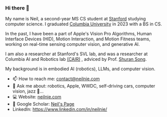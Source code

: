 ### Hi there 👋

My name is Neil, a second-year MS CS student at [Stanford](www.stanford.edu) studying computer science. I graduated [Columbia University](https://www.engineering.columbia.edu/) in 2023 with a BS in CS. 

In the past, I have been a part of Apple's Vision Pro Algorithms, Human Interface Devices (HID), Motion Interaction, and Motion Fitness teams, working on real-time sensing computer vision, and generative AI.

I am also a researcher at Stanford's SVL lab, and was a researcher at Columbia AI and Robotics lab [(CAIR)](https://cair.cs.columbia.edu/) , adviced by Prof. [Shuran Song](https://www.cs.columbia.edu/~shurans/index.html). 

My background is in embodied AI (robotics), LLMs, and computer vision.

- 📫 How to reach me: contact@neilnie.com
- 💬 Ask me about: robotics, Apple, WWDC, self-driving cars, computer vision, jazz 🎷...
- 💻 Website: [neilnie.com](neilnie.com)
- 📄 Google Scholar: [Neil's Page](https://scholar.google.com/citations?user=-xDeBSYAAAAJ&hl=en)
- LinkedIn: https://www.linkedin.com/in/neilnie/

<!--
**NeilNie/NeilNie** is a ✨ _special_ ✨ repository because its `README.md` (this file) appears on your GitHub profile.

Here are some ideas to get you started:

- 🔭 I’m currently working on ...
- 🌱 I’m currently learning ...
- 👯 I’m looking to collaborate on ...
- 🤔 I’m looking for help with ...
- 💬 Ask me about ...
- 📫 How to reach me: ...
- 😄 Pronouns: ...
- ⚡ Fun fact: ...
-->
